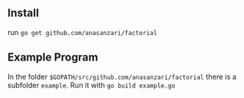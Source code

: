 ## Install
run `go get github.com/anasanzari/factorial`

## Example Program

In the folder
`$GOPATH/src/github.com/anasanzari/factorial`
there is a subfolder `example`. Run it with `go build example.go`

